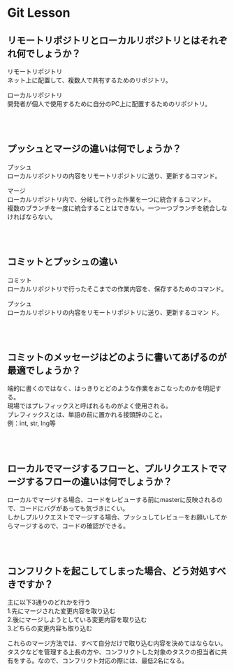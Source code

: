 # Git Lesson

## リモートリポジトリとローカルリポジトリとはそれぞれ何でしょうか？
リモートリポジトリ  
  ネット上に配置して、複数人で共有するためのリポジトリ。  

ローカルリポジトリ  
 開発者が個人で使用するために自分のPC上に配置するためのリポジトリ。  
  
<br>
<br>
  
## プッシュとマージの違いは何でしょうか？
プッシュ  
  ローカルリポジトリの内容をリモートリポジトリに送り、更新するコマンド。  

マージ  
  ローカルリポジトリ内で、分岐して行った作業を一つに統合するコマンド。  
  複数のブランチを一度に統合することはできない。一つ一つブランチを統合しなければならない。

<br>
<br>

## コミットとプッシュの違い
コミット  
  ローカルリポジトリで行ったそこまでの作業内容を、保存するためのコマンド。  

プッシュ  
  ローカルリポジトリの内容をリモートリポジトリに送り、更新するコマン
  ド。

<br>
<br>

## コミットのメッセージはどのように書いてあげるのが最適でしょうか？
端的に書くのではなく、はっきりとどのような作業をおこなったのかを明記する。  
現場ではプレフィックスと呼ばれるものがよく使用される。  
プレフィックスとは、単語の前に置かれる接頭辞のこと。  
例：int, str, lng等

<br>
<br>

## ローカルでマージするフローと、プルリクエストでマージするフローの違いは何でしょうか？
ローカルでマージする場合、コードをレビューする前にmasterに反映されるので、コードにバグがあっても気づきにくい。  
しかしプルリクエストでマージする場合、プッシュしてレビューをお願いしてからマージするので、コードの確認ができる。

<br>
<br>

## コンフリクトを起こしてしまった場合、どう対処すべきですか？
主に以下3通りのどれかを行う  
1.先にマージされた変更内容を取り込む  
2.後にマージしようとしている変更内容を取り込む  
3.どちらの変更内容も取り込む  

これらのマージ方法では、すべて自分だけで取り込む内容を決めてはならない。  
タスクなどを管理する上長の方や、コンフリクトした対象のタスクの担当者に共有をする。なので、コンフリクト対応の際には、最低2名になる。
